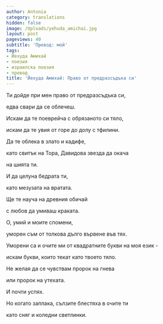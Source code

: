 ```yaml
---
author: Antonia
category: translations
hidden: false
image: /Uploads/yehuda_amichai.jpg
layout: post
pageviews: 40
subtitle: 'Превод: мой'
tags:
- Йехуда Амихай
- поезия
- израелска поезия
- превод
title: 'Йехуда Амихай: Право от предразсъдъка си'
---
```


Ти дойде при мен право от предразсъдъка си, 

едва свари да се облечеш. 

Искам да те поеврейча с обрязаното си тяло, 

искам да те увия от горе до долу с тфилини. 

Да те облека в злато и кадифе, 

като свитък на Тора, Давидова звезда да окача

на шията ти. 

И да целуна бедрата ти,

като мезузата на вратата. 

Ще те науча на древния обичай

с любов да умиваш краката. 

О, умий и моите спомени, 

уморен съм от толкова дълго вървене във тях. 

Уморени са и очите ми от квадратните букви на моя език -

искам букви, които текат като твоето тяло. 

Не желая да се чувствам пророк на гнева

или пророк на утехата. 

И почти успях. 

Но когато заплака, сълзите блестяха в очите ти

като сняг и коледни светлинки.